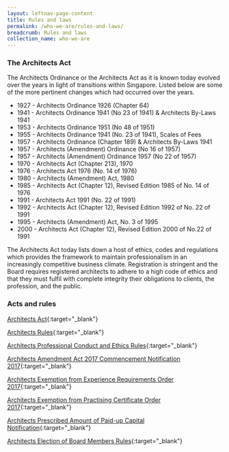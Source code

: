 ```yaml
---
layout: leftnav-page-content
title: Rules and laws
permalink: /who-we-are/rules-and-laws/
breadcrumb: Rules and laws
collection_name: who-we-are
---
```


### **The Architects Act**

The Architects Ordinance or the Architects Act as it is known today evolved over the years in light of transitions within Singapore. Listed below are some of the more pertinent changes which had occurred over the years.

* 1927 - Architects Ordinance 1926 (Chapter 64)
* 1941 - Architects Ordinance 1941 (No 23 of 1941) & Architects By-Laws 1941
* 1953 - Architects Ordinance 1951 (No 48 of 1951)
* 1955 - Architects Ordinance 1941 (No. 23 of 1941), Scales of Fees
* 1957 - Architects Ordinance (Chapter 189) & Architects By-Laws 1941
* 1957 - Architects (Amendment) Ordinance (No 16 of 1957)
* 1957 - Architects (Amendment) Ordinance 1957 (No 22 of 1957)
* 1970 - Architects Act (Chapter 213), 1970
* 1976 - Architects Act 1976 (No. 14 of 1976)
* 1980 - Architects (Amendment) Act, 1980
* 1985 - Architects Act (Chapter 12), Revised Edition 1985 of No. 14 of 1976
* 1991 - Architects Act 1991 (No. 22 of 1991)
* 1992 - Architects Act (Chapter 12), Revised Edition 1992 of No. 22 of 1991
* 1995 - Architects (Amendment) Act, No. 3 of 1995
* 2000 - Architects Act (Chapter 12), Revised Edition 2000 of No.22 of 1991

The Architects Act today lists down a host of ethics, codes and regulations which provides the framework to maintain professionalism in an increasingly competitive business climate. Registration is stringent and the Board requires registered architects to adhere to a high code of ethics and that they must fulfil with complete integrity their obligations to clients, the profession, and the public.

### **Acts and rules**

[Architects Act](https://sso.agc.gov.sg/Act/AA1991){:target="_blank"}

[Architects Rules](https://sso.agc.gov.sg/SL/AA1991-R1){:target="_blank"}

[Architects Professional Conduct and Ethics Rules](https://sso.agc.gov.sg/SL/AA1991-R2){:target="_blank"}

[Architects Amendment Act 2017 Commencement Notification 2017](https://sso.agc.gov.sg/SL/S564-2017){:target="_blank"}

[Architects Exemption from Experience Requirements Order 2017](https://sso.agc.gov.sg/SL/AA1991-S567-2017){:target="_blank"}

[Architects Exemption from Practising Certificate Order 2017](https://sso.agc.gov.sg/SL/AA1991-S568-2017){:target="_blank"}

[Architects Prescribed Amount of Paid-up Capital Notification](https://sso.agc.gov.sg/SL/AA1991-N2){:target="_blank"}

[Architects Election of Board Members Rules](https://sso.agc.gov.sg/SL/AA1991-R4){:target="_blank"}
